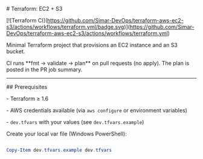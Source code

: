 ﻿\# Terraform: EC2 + S3



\[!\[Terraform CI](https://github.com/Simar-DevOps/terraform-aws-ec2-s3/actions/workflows/terraform.yml/badge.svg)](https://github.com/Simar-DevOps/terraform-aws-ec2-s3/actions/workflows/terraform.yml)



Minimal Terraform project that provisions an EC2 instance and an S3 bucket.  

CI runs \*\*fmt → validate → plan\*\* on pull requests (no apply). The plan is posted in the PR job summary.



---



\## Prerequisites

\- Terraform ≥ 1.6

\- AWS credentials available (via `aws configure` or environment variables)

\- `dev.tfvars` with your values (see `dev.tfvars.example`)



Create your local var file (Windows PowerShell):

```powershell

Copy-Item dev.tfvars.example dev.tfvars



